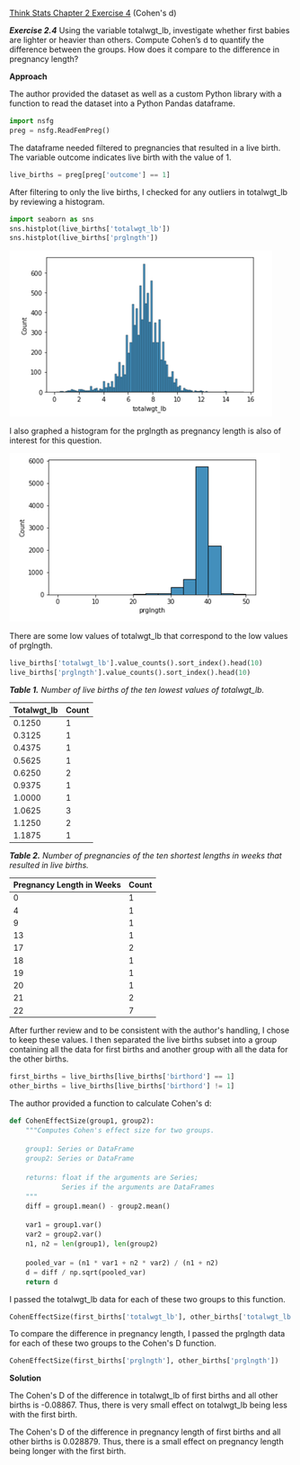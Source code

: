 

[Think Stats Chapter 2 Exercise 4](http://greenteapress.com/thinkstats2/html/thinkstats2003.html#toc24) (Cohen's d)

***Exercise 2.4*** Using the variable totalwgt_lb, investigate whether first babies are lighter or heavier than others. Compute Cohen’s d to quantify the difference between the groups. How does it compare to the difference in pregnancy length?

**Approach**

The author provided the dataset as well as a custom Python library with a function to read the dataset into a Python Pandas dataframe.

```python
import nsfg
preg = nsfg.ReadFemPreg()
```

The dataframe needed filtered to pregnancies that resulted in a live birth. The variable outcome indicates live birth with the value of 1.

```python
live_births = preg[preg['outcome'] == 1]
```

After filtering to only the live births, I checked for any outliers in totalwgt_lb by reviewing a histogram. 

```python
import seaborn as sns
sns.histplot(live_births['totalwgt_lb'])
sns.histplot(live_births['prglngth'])
```

![Exercise2_4_chart1](../../img/ex2_4_chart1.png)

I also graphed a histogram for the prglngth as pregnancy length is also of interest for this question. 

![Exercise2_4_chart1](../../img/ex2_4_chart2.png)

There are some low values of totalwgt_lb that correspond to the low values of prglngth.  

```python
live_births['totalwgt_lb'].value_counts().sort_index().head(10)
live_births['prglngth'].value_counts().sort_index().head(10)
```

***Table 1.*** *Number of live births of the ten lowest values of totalwgt_lb.*

| Totalwgt_lb | Count |
| ----------- | ----- |
| 0.1250      | 1     |
| 0.3125      | 1     |
| 0.4375      | 1     |
| 0.5625      | 1     |
| 0.6250      | 2     |
| 0.9375      | 1     |
| 1.0000      | 1     |
| 1.0625      | 3     |
| 1.1250      | 2     |
| 1.1875      | 1     |

***Table 2.*** *Number of pregnancies of the ten shortest lengths in weeks that resulted in live births.*

| Pregnancy Length in Weeks | Count |
| ------------------------- | ----- |
| 0                         | 1     |
| 4                         | 1     |
| 9                         | 1     |
| 13                        | 1     |
| 17                        | 2     |
| 18                        | 1     |
| 19                        | 1     |
| 20                        | 1     |
| 21                        | 2     |
| 22                        | 7     |

After further review and to be consistent with the author's handling, I chose to keep these values. I then separated the live births subset into a group containing all the data for first births and another group with all the data for the other births. 

```python
first_births = live_births[live_births['birthord'] == 1]
other_births = live_births[live_births['birthord'] != 1]
```

The author provided a function to calculate Cohen's d:

```python
def CohenEffectSize(group1, group2):
    """Computes Cohen's effect size for two groups.
    
    group1: Series or DataFrame
    group2: Series or DataFrame
    
    returns: float if the arguments are Series;
             Series if the arguments are DataFrames
    """
    diff = group1.mean() - group2.mean()

    var1 = group1.var()
    var2 = group2.var()
    n1, n2 = len(group1), len(group2)

    pooled_var = (n1 * var1 + n2 * var2) / (n1 + n2)
    d = diff / np.sqrt(pooled_var)
    return d
```

I passed the totalwgt_lb data for each of these two groups to this function.  

```python
CohenEffectSize(first_births['totalwgt_lb'], other_births['totalwgt_lb'])
```

To compare the difference in pregnancy length, I passed the prglngth data for each of these two groups to the Cohen's D function. 

```python
CohenEffectSize(first_births['prglngth'], other_births['prglngth'])
```



**Solution**

The Cohen's D of the difference in totalwgt_lb of first births and all other births is -0.08867. Thus, there is very small effect on totalwgt_lb being less with the first birth. 

The Cohen's D of the difference in pregnancy length of first births and all other births is 0.028879. Thus, there is a small effect on pregnancy length being longer with the first birth. 

